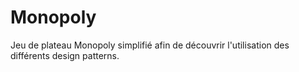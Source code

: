 # Monopoly
Jeu de plateau Monopoly simplifié afin de découvrir l'utilisation des différents design patterns.
